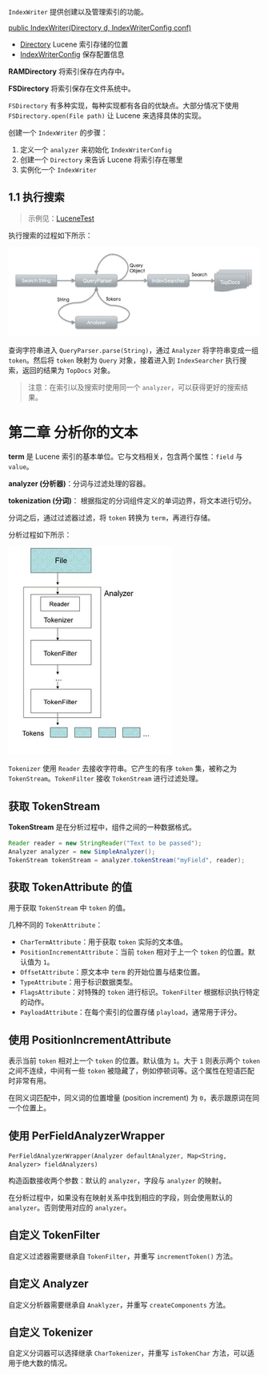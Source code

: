 `IndexWriter` 提供创建以及管理索引的功能。

[public IndexWriter(Directory d, IndexWriterConfig conf)](https://lucene.apache.org/core/4_10_0/core/org/apache/lucene/index/IndexWriter.html#IndexWriter(org.apache.lucene.store.Directory,%20org.apache.lucene.index.IndexWriterConfig))

- [Directory]() Lucene 索引存储的位置
- [IndexWriterConfig]() 保存配置信息

**RAMDirectory** 将索引保存在内存中。

**FSDirectory** 将索引保存在文件系统中。

`FSDirectory` 有多种实现，每种实现都有各自的优缺点。大部分情况下使用 `FSDirectory.open(File path)` 让 Lucene 来选择具体的实现。



创建一个 `IndexWriter` 的步骤：

1. 定义一个 `analyzer` 来初始化 `IndexWriterConfig` 
2. 创建一个 `Directory` 来告诉 Lucene 将索引存在哪里
3. 实例化一个 `IndexWriter`

## 1.1 执行搜索

> 示例见：[LuceneTest](https://github.com/Volong/lucenedemo/blob/master/src/github/io/volong/lucenedemo/chapter01/LuceneTest.java)

执行搜索的过程如下所示：

![](../images/LuceneTest.jpg)

查询字符串进入 `QueryParser.parse(String)`，通过 	`Analyzer` 将字符串变成一组 `token`。然后将 `token` 映射为 `Query` 对象，接着进入到 `IndexSearcher` 执行搜索，返回的结果为 `TopDocs` 对象。

> 注意：在索引以及搜索时使用同一个 `analyzer`，可以获得更好的搜索结果。

# 第二章 分析你的文本

**term** 是 Lucene 索引的基本单位。它与文档相关，包含两个属性：`field` 与 `value`。

**analyzer (分析器)**：分词与过滤处理的容器。

**tokenization (分词)**： 根据指定的分词组件定义的单词边界，将文本进行切分。

分词之后，通过过滤器过滤，将 `token` 转换为 `term`，再进行存储。

分析过程如下所示：

![](../images/analyzer-process.jpg)

`Tokenizer` 使用 `Reader` 去接收字符串。它产生的有序 `token` 集，被称之为 `TokenStream`。`TokenFilter` 接收 `TokenStream` 进行过滤处理。

## 获取 TokenStream

**TokenStream** 是在分析过程中，组件之间的一种数据格式。

```java
Reader reader = new StringReader("Text to be passed");
Analyzer analyzer = new SimpleAnalyzer();
TokenStream tokenStream = analyzer.tokenStream("myField", reader);
```

## 获取 TokenAttribute 的值

用于获取 `TokenStream` 中 `token` 的值。

几种不同的 `TokenAttribute`：

-   `CharTermAttribute`：用于获取 `token` 实际的文本值。
-   `PositionIncrementAttribute`：当前 `token` 相对于上一个 `token` 的位置。默认值为 `1`。
-   `OffsetAttribute`：原文本中 `term` 的开始位置与结束位置。
-   `TypeAttribute`：用于标识数据类型。
-   `FlagsAttribute`：对特殊的 `token` 进行标识。`TokenFilter` 根据标识执行特定的动作。
-   `PayloadAttribute`：在每个索引的位置存储 `playload`，通常用于评分。

## 使用 PositionIncrementAttribute

表示当前 `token` 相对上一个 `token` 的位置。默认值为 `1`。大于 `1` 则表示两个 `token` 之间不连续，中间有一些 `token` 被隐藏了，例如停顿词等。这个属性在短语匹配时非常有用。

在同义词匹配中，同义词的位置增量 (position increment) 为 `0`，表示跟原词在同一个位置上。

## 使用 PerFieldAnalyzerWrapper

`PerFieldAnalyzerWrapper(Analyzer defaultAnalyzer, Map<String, Analyzer> fieldAnalyzers)`

构造函数接收两个参数：默认的 `analyzer`，字段与 `analyzer` 的映射。

在分析过程中，如果没有在映射关系中找到相应的字段，则会使用默认的 `analyzer`。否则使用对应的 `analyzer`。

## 自定义 TokenFilter

自定义过滤器需要继承自 `TokenFilter`，并重写 `incrementToken()` 方法。

## 自定义 Analyzer

自定义分析器需要继承自 `Anaklyzer`，并重写 `createComponents` 方法。

## 自定义 Tokenizer

自定义分词器可以选择继承 `CharTokenizer`，并重写 `isTokenChar` 方法，可以适用于绝大数的情况。

